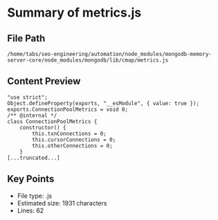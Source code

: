 # Summary of metrics.js
  
## File Path
`/home/tabs/seo-engineering/automation/node_modules/mongodb-memory-server-core/node_modules/mongodb/lib/cmap/metrics.js`

## Content Preview
```
"use strict";
Object.defineProperty(exports, "__esModule", { value: true });
exports.ConnectionPoolMetrics = void 0;
/** @internal */
class ConnectionPoolMetrics {
    constructor() {
        this.txnConnections = 0;
        this.cursorConnections = 0;
        this.otherConnections = 0;
    }
[...truncated...]
```

## Key Points
- File type: .js
- Estimated size: 1931 characters
- Lines: 62
